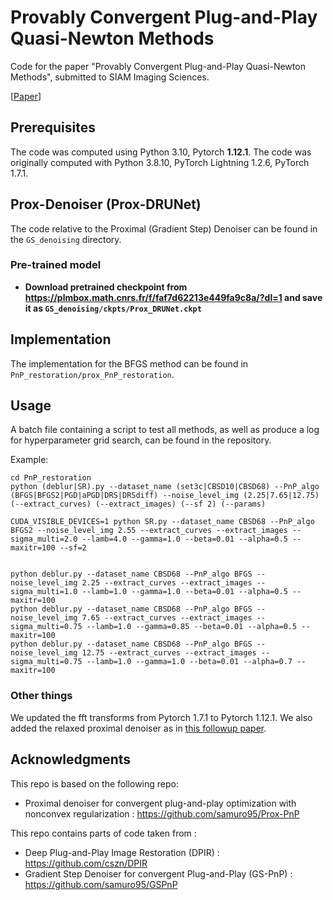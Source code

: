 # Provably Convergent Plug-and-Play Quasi-Newton Methods

Code for the paper "Provably Convergent Plug-and-Play Quasi-Newton Methods", submitted to SIAM Imaging Sciences.

[[Paper](https://arxiv.org/abs/2303.07271)]


## Prerequisites


The code was computed using Python 3.10, Pytorch **1.12.1**. The code was originally computed with Python 3.8.10, PyTorch Lightning 1.2.6, PyTorch 1.7.1. 


## Prox-Denoiser (Prox-DRUNet)

The code relative to the Proximal (Gradient Step) Denoiser can be found in the ```GS_denoising``` directory.

### Pre-trained model

- **Download pretrained checkpoint from https://plmbox.math.cnrs.fr/f/faf7d62213e449fa9c8a/?dl=1 and save it as ```GS_denoising/ckpts/Prox_DRUNet.ckpt```**

## Implementation
The implementation for the BFGS method can be found in ```PnP_restoration/prox_PnP_restoration```.
## Usage
A batch file containing a script to test all methods, as well as produce a log for hyperparameter grid search, can be found in the repository.

Example:
```
cd PnP_restoration
python (deblur|SR).py --dataset_name (set3c|CBSD10|CBSD68) --PnP_algo (BFGS|BFGS2|PGD|aPGD|DRS|DRSdiff) --noise_level_img (2.25|7.65|12.75) (--extract_curves) (--extract_images) (--sf 2) (--params)

CUDA_VISIBLE_DEVICES=1 python SR.py --dataset_name CBSD68 --PnP_algo BFGS2 --noise_level_img 2.55 --extract_curves --extract_images --sigma_multi=2.0 --lamb=4.0 --gamma=1.0 --beta=0.01 --alpha=0.5 --maxitr=100 --sf=2


python deblur.py --dataset_name CBSD68 --PnP_algo BFGS --noise_level_img 2.25 --extract_curves --extract_images --sigma_multi=1.0 --lamb=1.0 --gamma=1.0 --beta=0.01 --alpha=0.5 --maxitr=100
python deblur.py --dataset_name CBSD68 --PnP_algo BFGS --noise_level_img 7.65 --extract_curves --extract_images --sigma_multi=0.75 --lamb=1.0 --gamma=0.85 --beta=0.01 --alpha=0.5 --maxitr=100
python deblur.py --dataset_name CBSD68 --PnP_algo BFGS --noise_level_img 12.75 --extract_curves --extract_images --sigma_multi=0.75 --lamb=1.0 --gamma=1.0 --beta=0.01 --alpha=0.7 --maxitr=100
```


### Other things
We updated the fft transforms from Pytorch 1.7.1 to Pytorch 1.12.1. We also added the relaxed proximal denoiser as in [this followup paper](https://arxiv.org/pdf/2301.13731.pdf).

## Acknowledgments
This repo is based on the following repo:
- Proximal denoiser for convergent plug-and-play optimization with nonconvex regularization : https://github.com/samuro95/Prox-PnP

This repo contains parts of code taken from : 
- Deep Plug-and-Play Image Restoration (DPIR) : https://github.com/cszn/DPIR 
- Gradient Step Denoiser for convergent Plug-and-Play (GS-PnP) : https://github.com/samuro95/GSPnP

